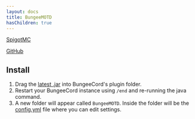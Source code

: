 ```yaml
---
layout: docs
title: BungeeMOTD
hasChildren: true
---
```


[SpigotMC](https://www.spigotmc.org/resources/bungeemotd.94578)

[GitHub](https://github.com/c1200/bungeemotd)

## Install

1. Drag the [latest .jar](https://github.com/C1200/BungeeMOTD/releases/) into BungeeCord's plugin folder.
2. Restart your BungeeCord instance using `/end` and re-running the java command.
3. A new folder will appear called `BungeeMOTD`. Inside the folder will be the [config.yml](/docs/bungeemotd/config.yml) file where you can edit settings.